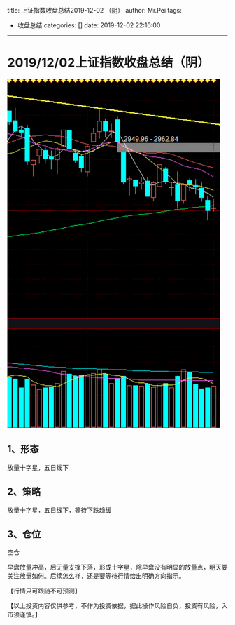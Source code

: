 title: 上证指数收盘总结2019-12-02 （阴）
author: Mr.Pei
tags:

  - 收盘总结
categories: []
date: 2019-12-02  22:16:00
---
# 2019/12/02上证指数收盘总结（阴）

![](https://github.com/Soros1990/markDownImages/blob/master/20191202221402.png?raw=true)

## 1、形态

放量十字星，五日线下

## 2、策略

放量十字星，五日线下，等待下跌趋缓

## 3、仓位
空仓

早盘放量冲高，后无量支撑下落，形成十字星，除早盘没有明显的放量点，明天要关注放量如何。后续怎么样，还是要等待行情给出明确方向指示。

【行情只可跟随不可预测】

【以上投资内容仅供参考，不作为投资依据，据此操作风险自负，投资有风险，入市须谨慎。】